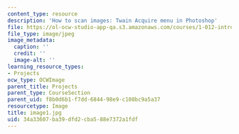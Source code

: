 ```yaml
---
content_type: resource
description: 'How to scan images: Twain Acquire menu in Photoshop'
file: https://ol-ocw-studio-app-qa.s3.amazonaws.com/courses/1-012-introduction-to-civil-engineering-design-spring-2002/34a33607ba39dfd2cba588e7372a1fdf_image1.jpg
file_type: image/jpeg
image_metadata:
  caption: ''
  credit: ''
  image-alt: ''
learning_resource_types:
- Projects
ocw_type: OCWImage
parent_title: Projects
parent_type: CourseSection
parent_uid: f8b0d6b1-f7dd-6844-98e9-c108bc9a5a37
resourcetype: Image
title: image1.jpg
uid: 34a33607-ba39-dfd2-cba5-88e7372a1fdf
---
```


